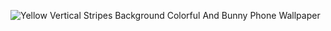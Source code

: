 
![Yellow Vertical Stripes Background Colorful And Bunny Phone Wallpaper](https://user-images.githubusercontent.com/68610463/197574099-ee16065f-d9fd-4977-a0e0-45cca91202f2.png)
